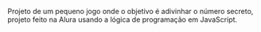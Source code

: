 Projeto de um pequeno jogo onde o objetivo é adivinhar o número secreto, projeto feito na Alura usando a lógica de programação em JavaScript.
